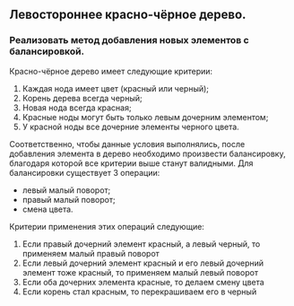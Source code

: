 ## Левостороннее красно-чёрное дерево. 
### Реализовать метод добавления новых элементов с балансировкой.
Красно-чёрное дерево имеет следующие критерии:
1. Каждая нода имеет цвет (красный или черный);
2. Корень дерева всегда черный;
3. Новая нода всегда красная;
4. Красные ноды могут быть только левым дочерним элементом;
5. У красной ноды все дочерние элементы черного цвета.

Соответственно, чтобы данные условия выполнялись, после добавления элемента в дерево необходимо произвести балансировку, благодаря которой все критерии выше станут валидными.
Для балансировки существует 3 операции:
* левый малый поворот;
* правый малый поворот;
* смена цвета.

Критерии применения этих операций следующие:
1. Если правый дочерний элемент красный, а левый черный, то применяем малый правый поворот
2. Если левый дочерний элемент красный и его левый дочерний элемент тоже красный, то применяем малый левый поворот
3. Если оба дочерних элемента красные, то делаем смену цвета
4. Если корень стал красным, то перекрашиваем его в черный